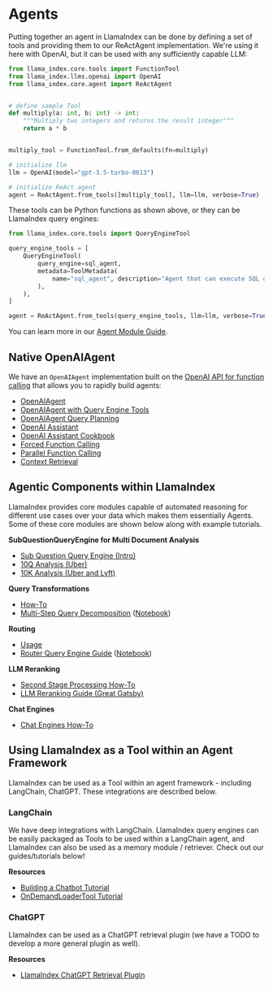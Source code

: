 # Agents

Putting together an agent in LlamaIndex can be done by defining a set of tools and providing them to our ReActAgent implementation. We're using it here with OpenAI, but it can be used with any sufficiently capable LLM:

```python
from llama_index.core.tools import FunctionTool
from llama_index.llms.openai import OpenAI
from llama_index.core.agent import ReActAgent


# define sample Tool
def multiply(a: int, b: int) -> int:
    """Multiply two integers and returns the result integer"""
    return a * b


multiply_tool = FunctionTool.from_defaults(fn=multiply)

# initialize llm
llm = OpenAI(model="gpt-3.5-turbo-0613")

# initialize ReAct agent
agent = ReActAgent.from_tools([multiply_tool], llm=llm, verbose=True)
```

These tools can be Python functions as shown above, or they can be LlamaIndex query engines:

```python
from llama_index.core.tools import QueryEngineTool

query_engine_tools = [
    QueryEngineTool(
        query_engine=sql_agent,
        metadata=ToolMetadata(
            name="sql_agent", description="Agent that can execute SQL queries."
        ),
    ),
]

agent = ReActAgent.from_tools(query_engine_tools, llm=llm, verbose=True)
```

You can learn more in our [Agent Module Guide](../../module_guides/deploying/agents/index.md).

## Native OpenAIAgent

We have an `OpenAIAgent` implementation built on the [OpenAI API for function calling](https://openai.com/blog/function-calling-and-other-api-updates) that allows you to rapidly build agents:

- [OpenAIAgent](../../examples/agent/openai_agent.ipynb)
- [OpenAIAgent with Query Engine Tools](../../examples/agent/openai_agent_with_query_engine.ipynb)
- [OpenAIAgent Query Planning](../../examples/agent/openai_agent_query_plan.ipynb)
- [OpenAI Assistant](../../examples/agent/openai_assistant_agent.ipynb)
- [OpenAI Assistant Cookbook](../../examples/agent/openai_assistant_query_cookbook.ipynb)
- [Forced Function Calling](../../examples/agent/openai_forced_function_call.ipynb)
- [Parallel Function Calling](../../examples/agent/openai_agent_parallel_function_calling.ipynb)
- [Context Retrieval](../../examples/agent/openai_agent_context_retrieval.ipynb)

## Agentic Components within LlamaIndex

LlamaIndex provides core modules capable of automated reasoning for different use cases over your data which makes them essentially Agents. Some of these core modules are shown below along with example tutorials.

**SubQuestionQueryEngine for Multi Document Analysis**

- [Sub Question Query Engine (Intro)](../../examples/query_engine/sub_question_query_engine.ipynb)
- [10Q Analysis (Uber)](../../examples/usecases/10q_sub_question.ipynb)
- [10K Analysis (Uber and Lyft)](../../examples/usecases/10k_sub_question.ipynb)

**Query Transformations**

- [How-To](../../optimizing/advanced_retrieval/query_transformations.md)
- [Multi-Step Query Decomposition](../../examples/query_transformations/HyDEQueryTransformDemo.ipynb) ([Notebook](https://github.com/jerryjliu/llama_index/blob/main/docs/docs/examples/query_transformations/HyDEQueryTransformDemo.ipynb))

**Routing**

- [Usage](../../module_guides/querying/router/index.md)
- [Router Query Engine Guide](../../examples/query_engine/RouterQueryEngine.ipynb) ([Notebook](https://github.com/jerryjliu/llama_index/blob/main/docs../../examples/query_engine/RouterQueryEngine.ipynb))

**LLM Reranking**

- [Second Stage Processing How-To](../../module_guides/querying/node_postprocessors/index.md)
- [LLM Reranking Guide (Great Gatsby)](../../examples/node_postprocessor/LLMReranker-Gatsby.ipynb)

**Chat Engines**

- [Chat Engines How-To](../../module_guides/deploying/chat_engines/index.md)

## Using LlamaIndex as a Tool within an Agent Framework

LlamaIndex can be used as a Tool within an agent framework - including LangChain, ChatGPT. These integrations are described below.

### LangChain

We have deep integrations with LangChain.
LlamaIndex query engines can be easily packaged as Tools to be used within a LangChain agent, and LlamaIndex can also be used as a memory module / retriever. Check out our guides/tutorials below!

**Resources**

- [Building a Chatbot Tutorial](chatbots/building_a_chatbot.md)
- [OnDemandLoaderTool Tutorial](../../examples/tools/OnDemandLoaderTool.ipynb)

### ChatGPT

LlamaIndex can be used as a ChatGPT retrieval plugin (we have a TODO to develop a more general plugin as well).

**Resources**

- [LlamaIndex ChatGPT Retrieval Plugin](https://github.com/openai/chatgpt-retrieval-plugin#llamaindex)
